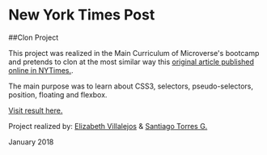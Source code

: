 # New York Times Post
##Clon Project


This project was realized in the Main Curriculum of Microverse's bootcamp and pretends to clon at the most similar way this [original article published online in NYTimes.](https://www.nytimes.com/2014/03/18/science/space/detection-of-waves-in-space-buttresses-landmark-theory-of-big-bang.html?_r=0).

The main purpose was to learn about CSS3, selectors, pseudo-selectors, position, floating and flexbox.

[Visit result here.](https://rawcdn.githack.com/stiakov/NYT-post-clon/556045f4401d32989311601a1420e8006ca69adb/index.html)

Project realized by:
[Elizabeth Villalejos](www.github.com/misselliev) & [Santiago Torres G.](www.github.com/stiakov)

January 2018
